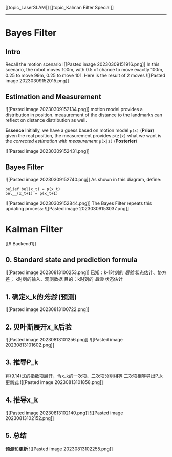 [[topic_LaserSLAM]]
[[topic_Kalman Filter Special]]
****
# Bayes Filter
## Intro
Recall the motion scenario
![[Pasted image 20230309151916.png]]
In this scenario, the robot moves 100m, with 0.5 of chance to move exactly 100m, 0.25 to move 99m, 0.25 to move 101.
Here is the result of 2 moves
![[Pasted image 20230309152015.png]]
## Estimation and Measurement
![[Pasted image 20230309152134.png]]
motion model provides a distribution in position.
measurement of the distance to the landmarks can reflect on distance distribution as well.

**Essence**
Initially, we have a guess based on motion model `p(x)` (**Prior**)
given the real position, the measurement provides `p(z|x)`
what we want is the _corrected estimation with measurement_ `p(x|z)` (**Posterier**)

![[Pasted image 20230309152431.png]]
## Bayes Filter
![[Pasted image 20230309152740.png]]
As shown in this diagram, define:
```
belief bel(x_t) = p(x_t)
bel__(x_t+1) = p(x_t+1)
```
![[Pasted image 20230309152844.png]]
The Bayes Filter repeats this updating process:
![[Pasted image 20230309153037.png]]

# Kalman Filter
[[9 Backend1]]
## 0. Standard state and prediction formula
![[Pasted image 20230813100253.png]]
已知：k-1时刻的 _后验_ 状态估计、协方差；
k时刻的输入、观测数据
目的：k时刻的 _后验_ 状态估计
## 1. 确定x_k的*先验* (预测)
![[Pasted image 20230813100722.png]]

## 2. 贝叶斯展开x_k后验
![[Pasted image 20230813101256.png]]
![[Pasted image 20230813101602.png]]
## 3. 推导P_k
将(9.14)式的指数项展开，令x_k的一次项、二次项分别相等
二次项相等导出P_k更新式
![[Pasted image 20230813101858.png]]
## 4. 推导x_k
![[Pasted image 20230813102140.png]]
![[Pasted image 20230813102152.png]]
## 5. 总结
**预测**和**更新**
![[Pasted image 20230813102255.png]]
